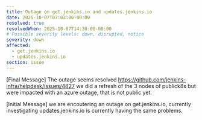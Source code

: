 ```yaml
---
title: Outage on get.jenkins.io and updates.jenkins.io
date: 2025-10-07T07:03:00-00:00
resolved: true
resolvedWhen: 2025-10-07T14:30:00-00:00
# Possible severity levels: down, disrupted, notice
severity: down
affected:
  - get.jenkins.io
  - updates.jenkins.io
section: issue
---
```


[Final Message]
The outage seems resolved https://github.com/jenkins-infra/helpdesk/issues/4827
we did a refresh of the 3 nodes of publick8s but were impacted with an azure outage, that is not public yet.

[Initial Message]
we are encoutering an outage on get.jenkins.io, currently investigating
updates.jenkins.io is currently having the same problems.
